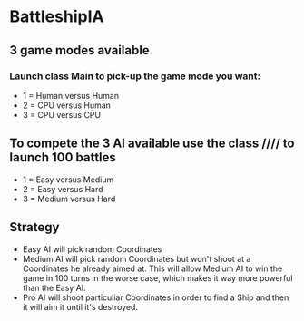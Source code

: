 # BattleshipIA
## 3 game modes available
### Launch class Main to pick-up the game mode you want:
* 1 = Human versus Human
* 2 = CPU versus Human
* 3 = CPU versus CPU

## To compete the 3 AI available use the class //// to launch 100 battles
* 1 = Easy versus Medium
* 2 = Easy versus Hard
* 3 = Medium versus Hard

## Strategy
* Easy AI will pick random Coordinates
* Medium AI will pick random Coordinates but won't shoot at a Coordinates he already aimed at.
This will allow Medium AI to win the game in 100 turns in the worse case, which makes it way more powerful than the Easy AI.
* Pro AI will shoot particuliar Coordinates in order to find a Ship and then it will aim it until it's destroyed.